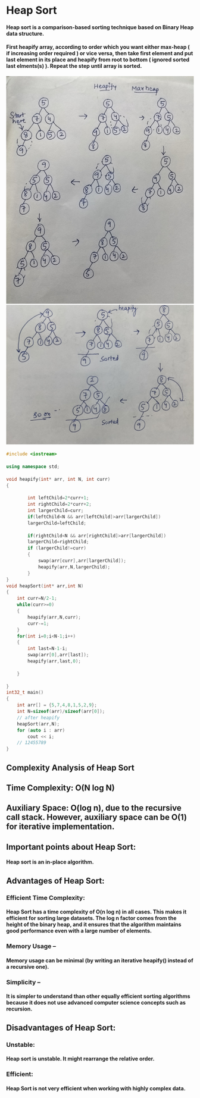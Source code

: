 # Heap Sort

#### Heap sort is a comparison-based sorting technique based on Binary Heap data structure.




#### First heapify array, according to order which you want either max-heap ( if increasing order required ) or vice versa, then take first element and put last element in its place and heapify from root to bottom ( ignored sorted last elments(s) ). Repeat the step until array is sorted.

![Alt text](image1.jpg)
![Alt text](image2.jpg)

```C++
#include <iostream>

using namespace std;

void heapify(int* arr, int N, int curr)
{
       
        int leftChild=2*curr+1;
        int rightChild=2*curr+2;
        int largerChild=curr;
        if(leftChild<N && arr[leftChild]>arr[largerChild])
        largerChild=leftChild;
        
        if(rightChild<N && arr[rightChild]>arr[largerChild])
        largerChild=rightChild;
        if (largerChild!=curr)
        {
            swap(arr[curr],arr[largerChild]);
            heapify(arr,N,largerChild);
        }
}
void heapSort(int* arr,int N)
{
    int curr=N/2-1;
    while(curr>=0)
    {
        heapify(arr,N,curr);
        curr-=1;
    }
    for(int i=0;i<N-1;i++)
    {   
        int last=N-1-i;
        swap(arr[0],arr[last]);
        heapify(arr,last,0);

    }

}
int32_t main()
{
    int arr[] = {5,7,4,8,1,5,2,9};
    int N=sizeof(arr)/sizeof(arr[0]);
    // after heapify 
    heapSort(arr,N);
    for (auto i : arr)
        cout << i;
    // 12455789
}

```
## Complexity Analysis of Heap Sort
## Time Complexity: O(N log N)
## Auxiliary Space: O(log n), due to the recursive call stack. However, auxiliary space can be O(1) for iterative implementation.

## Important points about Heap Sort:
#### Heap sort is an in-place algorithm. 

## Advantages of Heap Sort:
### Efficient Time Complexity: 
#### Heap Sort has a time complexity of O(n log n) in all cases. This makes it efficient for sorting large datasets. The log n factor comes from the height of the binary heap, and it ensures that the algorithm maintains good performance even with a large number of elements.
### Memory Usage –
#### Memory usage can be minimal (by writing an iterative heapify() instead of a recursive one). 
### Simplicity –  
#### It is simpler to understand than other equally efficient sorting algorithms because it does not use advanced computer science concepts such as recursion.
## Disadvantages of Heap Sort:
### Unstable:
#### Heap sort is unstable. It might rearrange the relative order.
### Efficient: 
#### Heap Sort is not very efficient when working with highly complex data. 